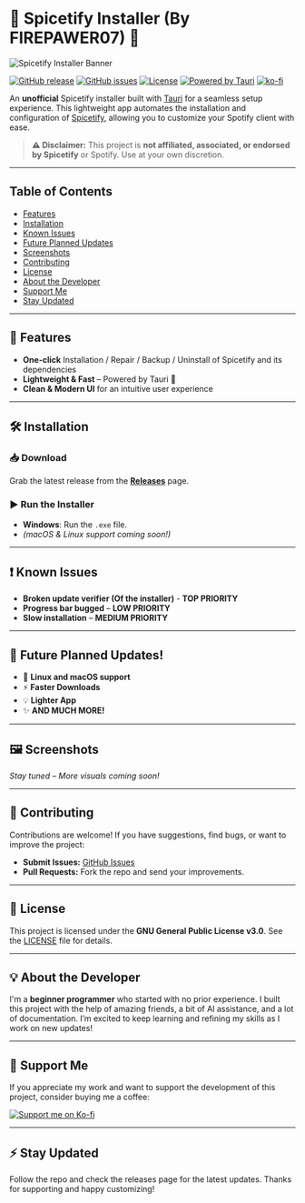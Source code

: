 # 🎵 Spicetify Installer (By FIREPAWER07) 🎵

![Spicetify Installer Banner](https://i.imgur.com/aVn70EB.png)

[![GitHub release](https://img.shields.io/github/release/FIREPAWER07/SpicetifyInstaller.svg)](https://github.com/FIREPAWER07/SpicetifyInstaller/releases)
[![GitHub issues](https://img.shields.io/github/issues/FIREPAWER07/SpicetifyInstaller.svg)](https://github.com/FIREPAWER07/SpicetifyInstaller/issues)
[![License](https://img.shields.io/github/license/FIREPAWER07/SpicetifyInstaller.svg)](LICENSE)
[![Powered by Tauri](https://img.shields.io/badge/powered%20by-tauri-5f5fff.svg)](https://tauri.app/)
[![ko-fi](https://ko-fi.com/img/githubbutton_sm.svg)](https://ko-fi.com/D1D31CKA7D)

An **unofficial** Spicetify installer built with [Tauri](https://tauri.app/) for a seamless setup experience. This lightweight app automates the installation and configuration of [Spicetify](https://spicetify.app/), allowing you to customize your Spotify client with ease.

> **⚠ Disclaimer:** This project is **not affiliated, associated, or endorsed by Spicetify** or Spotify. Use at your own discretion.

---

## Table of Contents
- [Features](#-features)
- [Installation](#-installation)
- [Known Issues](#-known-issues)
- [Future Planned Updates](#-future-planned-updates)
- [Screenshots](#-screenshots)
- [Contributing](#-contributing)
- [License](#-license)
- [About the Developer](#-about-the-developer)
- [Support Me](#-support-me)
- [Stay Updated](#-stay-updated)

---

## 🚀 Features
- **One-click** Installation / Repair / Backup / Uninstall of Spicetify and its dependencies
- **Lightweight & Fast** – Powered by Tauri 🦀
- **Clean & Modern UI** for an intuitive user experience

---

## 🛠 Installation

### 📥 Download
Grab the latest release from the **[Releases](https://github.com/FIREPAWER07/SpicetifyInstaller/releases)** page.

### ▶ Run the Installer
- **Windows**: Run the `.exe` file.  
- *(macOS & Linux support coming soon!)*

---

## ❗ Known Issues
- **Broken update verifier (Of the installer)** - **TOP PRIORITY**
- **Progress bar bugged** – **LOW PRIORITY**
- **Slow installation** – **MEDIUM PRIORITY**

---

## 🔮 Future Planned Updates!
- 🚀 **Linux and macOS support**
- ⚡ **Faster Downloads**
- 💡 **Lighter App**
- ✨ **AND MUCH MORE!**

---

## 🖼 Screenshots
*Stay tuned – More visuals coming soon!*

---

## 🤝 Contributing
Contributions are welcome! If you have suggestions, find bugs, or want to improve the project:
- **Submit Issues:** [GitHub Issues](https://github.com/FIREPAWER07/SpicetifyInstaller/issues)
- **Pull Requests:** Fork the repo and send your improvements.

---

## 📜 License
This project is licensed under the **GNU General Public License v3.0**. See the [LICENSE](LICENSE) file for details.

---

## 💡 About the Developer
I'm a **beginner programmer** who started with no prior experience. I built this project with the help of amazing friends, a bit of AI assistance, and a lot of documentation. I’m excited to keep learning and refining my skills as I work on new updates!

---

## 💖 Support Me
If you appreciate my work and want to support the development of this project, consider buying me a coffee:

[![Support me on Ko-fi](https://raw.githubusercontent.com/marklchaves/will-work-for-ko-fi/master/assets/ko-fi-btn.svg)](https://ko-fi.com/firepawer07)

---

## ⚡ Stay Updated
Follow the repo and check the releases page for the latest updates. Thanks for supporting and happy customizing!
